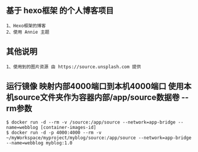 ## 基于 hexo框架 的个人博客项目
```
1、Hexo框架的博客
2、使用 Annie 主题
```

## 其他说明
```
1、使用到的图片资源 由 https://source.unsplash.com 提供
```

## 运行镜像 映射内部4000端口到本机4000端口 使用本机source文件夹作为容器内部/app/source数据卷 --rm参数
```
$ docker run -d --rm -v /source:/app/source --network=app-bridge --name=webblog [container-images-id]
$ docker run -d -p 4000:4000 --rm -v ~/myWorkspace/myproject/myblog/source:/app/source --network=app-bridge --name=webblog myblog:1.0
```